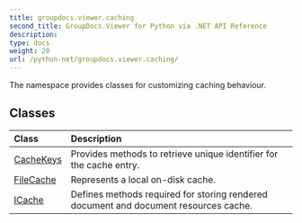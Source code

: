 ```yaml
---
title: groupdocs.viewer.caching
second_title: GroupDocs.Viewer for Python via .NET API Reference
description: 
type: docs
weight: 20
url: /python-net/groupdocs.viewer.caching/
---
```



The namespace provides classes for customizing caching behaviour.

## Classes
| Class | Description |
| :- | :- |
|[CacheKeys](/viewer/python-net/groupdocs.viewer.caching/cachekeys/)|Provides methods to retrieve unique identifier for the cache entry.|
|[FileCache](/viewer/python-net/groupdocs.viewer.caching/filecache/)|Represents a local on-disk cache.|
|[ICache](/viewer/python-net/groupdocs.viewer.caching/icache/)|Defines methods required for storing rendered document and document resources сache.|
